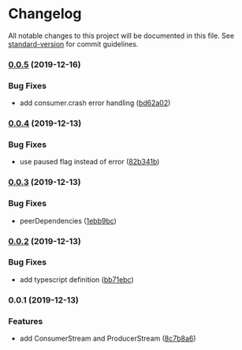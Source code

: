 # Changelog

All notable changes to this project will be documented in this file. See [standard-version](https://github.com/conventional-changelog/standard-version) for commit guidelines.

### [0.0.5](https://github.com/kambing86/kafkajs-stream/compare/v0.0.4...v0.0.5) (2019-12-16)


### Bug Fixes

* add consumer.crash error handling ([bd62a02](https://github.com/kambing86/kafkajs-stream/commit/bd62a02c491ffa071700ba4261b6ba18dd4a892a))

### [0.0.4](https://github.com/kambing86/kafkajs-stream/compare/v0.0.3...v0.0.4) (2019-12-13)


### Bug Fixes

* use paused flag instead of error ([82b341b](https://github.com/kambing86/kafkajs-stream/commit/82b341bbdc70342d4aa98f3536be53ae3fd54696))

### [0.0.3](https://github.com/kambing86/kafkajs-stream/compare/v0.0.2...v0.0.3) (2019-12-13)


### Bug Fixes

* peerDependencies ([1ebb9bc](https://github.com/kambing86/kafkajs-stream/commit/1ebb9bc8195cd32701482ec9d8e6324eab1f59bb))

### [0.0.2](https://github.com/kambing86/kafkajs-stream/compare/v0.0.1...v0.0.2) (2019-12-13)


### Bug Fixes

* add typescript definition ([bb71ebc](https://github.com/kambing86/kafkajs-stream/commit/bb71ebcfb4c63d69dbdf9156154fc8d1fab1f2ac))

### 0.0.1 (2019-12-13)


### Features

* add ConsumerStream and ProducerStream ([8c7b8a6](https://github.com/kambing86/kafkajs-stream/commit/8c7b8a663b9fb65e178047f820da00b0cf7b84be))
